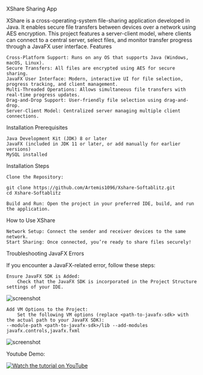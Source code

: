XShare Sharing App

XShare is a cross-operating-system file-sharing application developed in Java. It enables secure file transfers between devices over a network using AES encryption. This project features a server-client model, where clients can connect to a central server, select files, and monitor transfer progress through a JavaFX user interface.
Features

    Cross-Platform Support: Runs on any OS that supports Java (Windows, macOS, Linux).
    Secure Transfers: All files are encrypted using AES for secure sharing.
    JavaFX User Interface: Modern, interactive UI for file selection, progress tracking, and client management.
    Multi-Threaded Operations: Allows simultaneous file transfers with real-time progress updates.
    Drag-and-Drop Support: User-friendly file selection using drag-and-drop.
    Server-Client Model: Centralized server managing multiple client connections.

Installation Prerequisites

    Java Development Kit (JDK) 8 or later
    JavaFX (included in JDK 11 or later, or add manually for earlier versions)
    MySQL installed

Installation Steps

    Clone the Repository:

    git clone https://github.com/Artemis1096/Xshare-Softablitz.git
    cd Xshare-Softablitz

    Build and Run: Open the project in your preferred IDE, build, and run the application.

How to Use XShare

    Network Setup: Connect the sender and receiver devices to the same network.
    Start Sharing: Once connected, you’re ready to share files securely!

Troubleshooting JavaFX Errors

If you encounter a JavaFX-related error, follow these steps:

    Ensure JavaFX SDK is Added:
        Check that the JavaFX SDK is incorporated in the Project Structure settings of your IDE.
![screenshot](https://github.com/Artemis1096/Xshare-Softablitz/blob/6380cc1ef8837a4bbd66737db6c92974b428c855/screenshot/project-structure.png)
    
    Add VM Options to the Project:
        Set the following VM options (replace <path-to-javafx-sdk> with the actual path to your JavaFX SDK):
    --module-path <path-to-javafx-sdk>/lib --add-modules javafx.controls,javafx.fxml
![screenshot](https://github.com/Artemis1096/Xshare-Softablitz/blob/6380cc1ef8837a4bbd66737db6c92974b428c855/screenshot/add-vm.png)


Youtube Demo:

[![Watch the tutorial on YouTube](https://img.youtube.com/vi/YErdXhFl8Sw/0.jpg)](https://www.youtube.com/watch?v=YErdXhFl8Sw)
